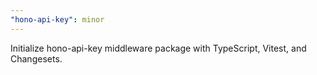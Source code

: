 ```yaml
---
"hono-api-key": minor
---
```


Initialize hono-api-key middleware package with TypeScript, Vitest, and Changesets.

